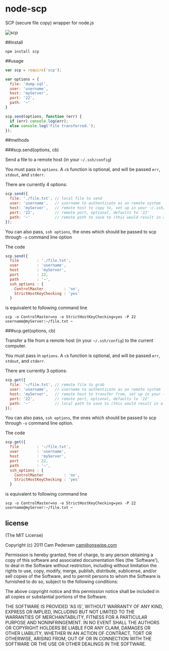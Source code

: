 # node-scp

SCP (secure file copy) wrapper for node.js

![scp](http://i.imgur.com/RrUKV.gif)

##install

    npm install scp

##usage

````javascript
var scp = require('scp');

var options = {
  file: 'dump.sql',
  user: 'username',
  host: 'myServer',
  port: '22',
  path: '~'
}

scp.send(options, function (err) {
  if (err) console.log(err);
  else console.log('File transferred.');
});
````

##methods

###scp.send(options, cb)

Send a file to a remote host (in your `~/.ssh/config`)

You must pass in `options`. A `cb` function is optional, and will be passed `err`, `stdout`, and `stderr`.

There are currently 4 options:

````javascript
scp.send({
  file: './file.txt', // local file to send
  user: 'username',   // username to authenticate as on remote system
  host: 'myServer',   // remote host to copy to, set up in your ~/.ssh/config
  port: '22',         // remote port, optional, defaults to '22'
  path: '~'           // remote path to save to (this would result in a ~/file.txt on myServer)
});
````

You can also pass, `ssh options`, the ones which should be passed to scp through `-o` command line option 

The code 

````javascript
scp.send({
  file        : './file.txt',
  user        : 'username',
  host        : 'myServer',
  port        : 22,
  path        : '~',
  ssh_options : {
    ControlMaster         : 'no',
    StrictHostKeyChecking : 'yes'
  }
````

is equivalent to following command line

````
scp -o ControlMaster=no -o StrictHostKeyChecking=yes -P 22 username@myServer:~/file.txt ~
````


###scp.get(options, cb)

Transfer a file from a remote host (in your `~/.ssh/config`) to the current computer.

You must pass in `options`. A `cb` function is optional, and will be passed `err`, `stdout`, and `stderr`.

There are currently 3 options:

````javascript
scp.get({
  file: '~/file.txt', // remote file to grab
  user: 'username',   // username to authenticate as on remote system
  host: 'myServer',   // remote host to transfer from, set up in your ~/.ssh/config
  port: '22',         // remote port, optional, defaults to '22'
  path: '~'           // local path to save to (this would result in a ~/file.txt on the local machine)
});
````

You can also pass, `ssh options`, the ones which should be passed to scp through `-o` command line option.

The code 

````javascript
scp.get({
  file        : '~/file.txt',
  user        : 'username',
  host        : 'myServer',
  port        : 22,
  path        : '~',
  ssh_options : {
    ControlMaster         : 'no',
    StrictHostKeyChecking : 'yes'
  }
````
is equivalent to following command line

````
scp -o ControlMaster=no -o StrictHostKeyChecking=yes -P 22 username@myServer:~/file.txt ~
````

## license

(The MIT License)

Copyright (c) 2011 Cam Pedersen <cam@onswipe.com>

Permission is hereby granted, free of charge, to any person obtaining a copy of this software and associated documentation files (the 'Software'), to deal in the Software without restriction, including without limitation the rights to use, copy, modify, merge, publish, distribute, sublicense, and/or sell copies of the Software, and to permit persons to whom the Software is furnished to do so, subject to the following conditions:

The above copyright notice and this permission notice shall be included in all copies or substantial portions of the Software.

THE SOFTWARE IS PROVIDED 'AS IS', WITHOUT WARRANTY OF ANY KIND, EXPRESS OR IMPLIED, INCLUDING BUT NOT LIMITED TO THE WARRANTIES OF MERCHANTABILITY, FITNESS FOR A PARTICULAR PURPOSE AND NONINFRINGEMENT. IN NO EVENT SHALL THE AUTHORS OR COPYRIGHT HOLDERS BE LIABLE FOR ANY CLAIM, DAMAGES OR OTHER LIABILITY, WHETHER IN AN ACTION OF CONTRACT, TORT OR OTHERWISE, ARISING FROM, OUT OF OR IN CONNECTION WITH THE SOFTWARE OR THE USE OR OTHER DEALINGS IN THE SOFTWARE.
